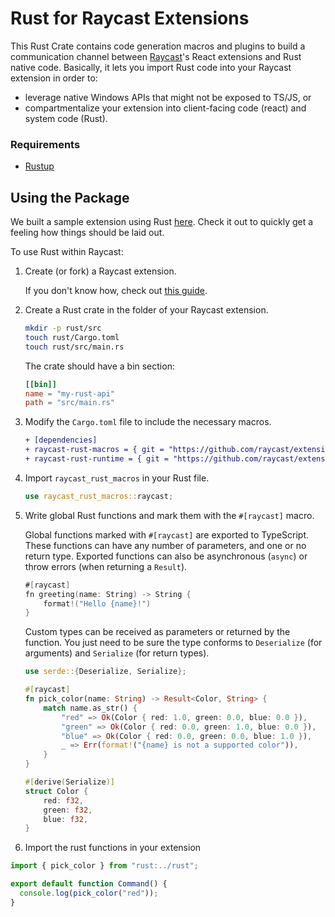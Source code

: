 # Rust for Raycast Extensions

This Rust Crate contains code generation macros and plugins to build a communication channel between [Raycast](https://raycast.com)'s React extensions and Rust native code. Basically, it lets you import Rust code into your Raycast extension in order to:

- leverage native Windows APIs that might not be exposed to TS/JS, or
- compartmentalize your extension into client-facing code (react) and system code (Rust).

### Requirements

- [Rustup](https://rustup.rs/)

## Using the Package

We built a sample extension using Rust [here](https://github.com/raycast/extensions-rust-sample). Check it out to quickly get a feeling how things should be laid out.

To use Rust within Raycast:

1. Create (or fork) a Raycast extension.

   If you don't know how, check out [this guide](https://developers.raycast.com/basics/create-your-first-extension).

2. Create a Rust crate in the folder of your Raycast extension.

   ```bash
   mkdir -p rust/src
   touch rust/Cargo.toml
   touch rust/src/main.rs
   ```

   The crate should have a bin section:

   ```toml
   [[bin]]
   name = "my-rust-api"
   path = "src/main.rs"
   ```

3. Modify the `Cargo.toml` file to include the necessary macros.

   ```diff
   + [dependencies]
   + raycast-rust-macros = { git = "https://github.com/raycast/extensions-rust-tools", package = "raycast-rust-macros", branch = "main" }
   + raycast-rust-runtime = { git = "https://github.com/raycast/extensions-rust-tools", package = "raycast-rust-runtime", branch = "main" }
   ```

4. Import `raycast_rust_macros` in your Rust file.

   ```rust
   use raycast_rust_macros::raycast;
   ```

5. Write global Rust functions and mark them with the `#[raycast]` macro.

   Global functions marked with `#[raycast]` are exported to TypeScript. These functions can have any number of parameters, and one or no return type. Exported functions can also be asynchronous (`async`) or throw errors (when returning a `Result`).

   ```swift
   #[raycast]
   fn greeting(name: String) -> String {
       format!("Hello {name}!")
   }
   ```

   Custom types can be received as parameters or returned by the function. You just need to be sure the type conforms to `Deserialize` (for arguments) and `Serialize` (for return types).

   ```rust
   use serde::{Deserialize, Serialize};

   #[raycast]
   fn pick_color(name: String) -> Result<Color, String> {
       match name.as_str() {
           "red" => Ok(Color { red: 1.0, green: 0.0, blue: 0.0 }),
           "green" => Ok(Color { red: 0.0, green: 1.0, blue: 0.0 }),
           "blue" => Ok(Color { red: 0.0, green: 0.0, blue: 1.0 }),
           _ => Err(format!("{name} is not a supported color")),
       }
   }

   #[derive(Serialize)]
   struct Color {
       red: f32,
       green: f32,
       blue: f32,
   }
   ```

6. Import the rust functions in your extension

```typescript
import { pick_color } from "rust:../rust";

export default function Command() {
  console.log(pick_color("red"));
}
```
